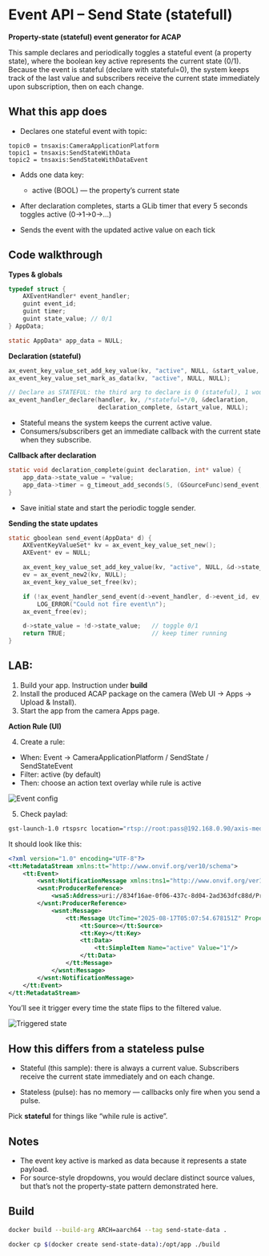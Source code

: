# Event API – Send State (statefull)

**Property-state (stateful) event generator for ACAP**

This sample declares and periodically toggles a stateful event (a property state), where the boolean key active represents the current state (0/1). Because the event is stateful (declare with stateful=0), the system keeps track of the last value and subscribers receive the current state immediately upon subscription, then on each change.

## What this app does

- Declares one stateful event with topic:

```
topic0 = tnsaxis:CameraApplicationPlatform
topic1 = tnsaxis:SendStateWithData
topic2 = tnsaxis:SendStateWithDataEvent
```
- Adds one data key:

    - active (BOOL) — the property’s current state

- After declaration completes, starts a GLib timer that every 5 seconds toggles active (0→1→0→…)

- Sends the event with the updated active value on each tick

## Code walkthrough

**Types & globals**

```c
typedef struct {
    AXEventHandler* event_handler;
    guint event_id;
    guint timer;
    guint state_value; // 0/1
} AppData;

static AppData* app_data = NULL;
```

**Declaration (stateful)**

```c
ax_event_key_value_set_add_key_value(kv, "active", NULL, &start_value, AX_VALUE_TYPE_BOOL, NULL);
ax_event_key_value_set_mark_as_data(kv, "active", NULL, NULL);

// Declare as STATEFUL: the third arg to declare is 0 (stateful), 1 would be stateless
ax_event_handler_declare(handler, kv, /*stateful=*/0, &declaration,
                         declaration_complete, &start_value, NULL);

```

- Stateful means the system keeps the current active value.
- Consumers/subscribers get an immediate callback with the current state when they subscribe.

**Callback after declaration**

```c
static void declaration_complete(guint declaration, int* value) {
    app_data->state_value = *value;
    app_data->timer = g_timeout_add_seconds(5, (GSourceFunc)send_event, app_data);
}
```

- Save initial state and start the periodic toggle sender.

**Sending the state updates**

```c
static gboolean send_event(AppData* d) {
    AXEventKeyValueSet* kv = ax_event_key_value_set_new();
    AXEvent* ev = NULL;

    ax_event_key_value_set_add_key_value(kv, "active", NULL, &d->state_value, AX_VALUE_TYPE_BOOL, NULL);
    ev = ax_event_new2(kv, NULL);
    ax_event_key_value_set_free(kv);

    if (!ax_event_handler_send_event(d->event_handler, d->event_id, ev, NULL))
        LOG_ERROR("Could not fire event\n");
    ax_event_free(ev);

    d->state_value = !d->state_value;   // toggle 0/1
    return TRUE;                        // keep timer running
}
```


## LAB: 

1. Build your app. Instruction under **build**
2. Install the produced ACAP package on the camera (Web UI → Apps → Upload & Install).
3. Start the app from the camera Apps page.


**Action Rule (UI)**

4. Create a rule:

- When: Event → CameraApplicationPlatform / SendState / SendStateEvent
- Filter: active (by default)
- Then: choose an action text overlay while rule is active

![Event config](./event_state_overlay.png)

5. Check paylad:

```bash
gst-launch-1.0 rtspsrc location="rtsp://root:pass@192.168.0.90/axis-media/media.amp?video=0&audio=0&event=on&eventtopic=axis:CameraApplicationPlatform/axis:SendStateWithData/axis:SendStateWithDataEvent" ! fdsink

```

It should look like this:

```xml
<?xml version="1.0" encoding="UTF-8"?>
<tt:MetadataStream xmlns:tt="http://www.onvif.org/ver10/schema">
    <tt:Event>
        <wsnt:NotificationMessage xmlns:tns1="http://www.onvif.org/ver10/topics" xmlns:tnsaxis="http://www.axis.com/2009/event/topics" xmlns:wsnt="http://docs.oasis-open.org/wsn/b-2" xmlns:wsa5="http://www.w3.org/2005/08/addressing"><wsnt:Topic Dialect="http://docs.oasis-open.org/wsn/t-1/TopicExpression/Simple">tnsaxis:CameraApplicationPlatform/SendState/SendStateEvent</wsnt:Topic>
        <wsnt:ProducerReference>
            <wsa5:Address>uri://834f16ae-0f06-437c-8d04-2ad363dfc88d/ProducerReference</wsa5:Address>
        </wsnt:ProducerReference>
            <wsnt:Message>
                <tt:Message UtcTime="2025-08-17T05:07:54.678151Z" PropertyOperation="Changed">
                    <tt:Source></tt:Source>
                    <tt:Key></tt:Key>
                    <tt:Data>
                        <tt:SimpleItem Name="active" Value="1"/>
                    </tt:Data>
                </tt:Message>
            </wsnt:Message>
        </wsnt:NotificationMessage>
    </tt:Event>
</tt:MetadataStream>
```

You’ll see it trigger every time the state flips to the filtered value.

![Triggered state](./alarm_overlay.png)

## How this differs from a stateless pulse

- Stateful (this sample): there is always a current value. Subscribers receive the current state immediately and on each change.

- Stateless (pulse): has no memory — callbacks only fire when you send a pulse.

Pick **stateful** for things like “while rule is active”.


## Notes

- The event key active is marked as data because it represents a state payload.
- For source-style dropdowns, you would declare distinct source values, but that’s not the property-state pattern demonstrated here.

## Build

```bash
docker build --build-arg ARCH=aarch64 --tag send-state-data .
```

```bash
docker cp $(docker create send-state-data):/opt/app ./build
```
